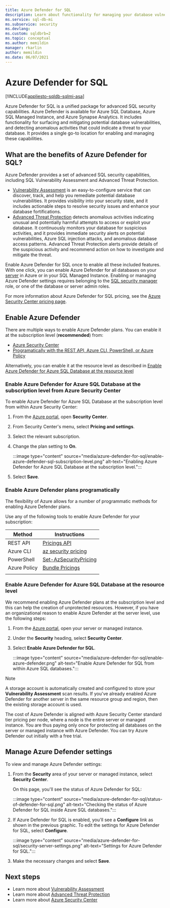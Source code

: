 ```yaml
---
title: Azure Defender for SQL
description: Learn about functionality for managing your database vulnerabilities and detecting anomalous activities that could indicate a threat to your database in Azure SQL Database, Azure SQL Managed Instance, or Azure Synapse.
ms.service: sql-db-mi
ms.subservice: security
ms.devlang: 
ms.custom: sqldbrb=2
ms.topic: conceptual
ms.author: memildin
manager: rkarlin
author: memildin
ms.date: 06/07/2021
---
```

# Azure Defender for SQL

[!INCLUDE[appliesto-sqldb-sqlmi-asa](../includes/appliesto-sqldb-sqlmi-asa.md)]

Azure Defender for SQL is a unified package for advanced SQL security capabilities. Azure Defender is available for Azure SQL Database, Azure SQL Managed Instance, and Azure Synapse Analytics. It includes functionality for surfacing and mitigating potential database vulnerabilities, and detecting anomalous activities that could indicate a threat to your database. It provides a single go-to location for enabling and managing these capabilities.

## What are the benefits of Azure Defender for SQL?

Azure Defender provides a set of advanced SQL security capabilities, including SQL Vulnerability Assessment and Advanced Threat Protection.
- [Vulnerability Assessment](sql-vulnerability-assessment.md) is an easy-to-configure service that can discover, track, and help you remediate potential database vulnerabilities. It provides visibility into your security state, and it includes actionable steps to resolve security issues and enhance your database fortifications.
- [Advanced Threat Protection](threat-detection-overview.md) detects anomalous activities indicating unusual and potentially harmful attempts to access or exploit your database. It continuously monitors your database for suspicious activities, and it provides immediate security alerts on potential vulnerabilities, Azure SQL injection attacks, and anomalous database access patterns. Advanced Threat Protection alerts provide details of the suspicious activity and recommend action on how to investigate and mitigate the threat.

Enable Azure Defender for SQL once to enable all these included features. With one click, you can enable Azure Defender for all databases on your [server](logical-servers.md) in Azure or in your SQL Managed Instance. Enabling or managing Azure Defender settings requires belonging to the [SQL security manager](../../role-based-access-control/built-in-roles.md#sql-security-manager) role, or one of the database or server admin roles.

For more information about Azure Defender for SQL pricing, see the [Azure Security Center pricing page](https://azure.microsoft.com/pricing/details/security-center/).

## Enable Azure Defender 
There are multiple ways to enable Azure Defender plans. You can enable it at the subscription level (**recommended**) from:

- [Azure Security Center](#enable-azure-defender-for-azure-sql-database-at-the-subscription-level-from-azure-security-center)
- [Programatically with the REST API, Azure CLI, PowerShell, or Azure Policy](#enable-azure-defender-plans-programatically)

Alternatively, you can enable it at the resource level as described in [Enable Azure Defender for Azure SQL Database at the resource level](#enable-azure-defender-for-azure-sql-database-at-the-resource-level)

### Enable Azure Defender for Azure SQL Database at the subscription level from Azure Security Center
To enable Azure Defender for Azure SQL Database at the subscription level from within Azure Security Center:

1. From the [Azure portal](https://portal.azure.com), open **Security Center**.
1. From Security Center's menu, select **Pricing and settings**.
1. Select the relevant subscription.
1. Change the plan setting to **On**.

    :::image type="content" source="media/azure-defender-for-sql/enable-azure-defender-sql-subscription-level.png" alt-text="Enabling Azure Defender for Azure SQL Database at the subscription level.":::

1. Select **Save**.


### Enable Azure Defender plans programatically 

The flexibility of Azure allows for a number of programmatic methods for enabling Azure Defender plans. 

Use any of the following tools to enable Azure Defender for your subscription: 

| Method       | Instructions                                                                                                                                       |
|--------------|----------------------------------------------------------------------------------------------------------------------------------------------------|
| REST API     | [Pricings API](/rest/api/securitycenter/pricings)                                                                                                  |
| Azure CLI    | [az security pricing](/cli/azure/security/pricing)                                                                                                 |
| PowerShell   | [Set-AzSecurityPricing](/powershell/module/az.security/set-azsecuritypricing)                                                                      |
| Azure Policy | [Bundle Pricings](https://github.com/Azure/Azure-Security-Center/blob/master/Pricing%20%26%20Settings/ARM%20Templates/Set-ASC-Bundle-Pricing.json) |
|              |                                                                                                                                                    |

### Enable Azure Defender for Azure SQL Database at the resource level

We recommend enabling Azure Defender plans at the subscription level and this can help the creation of unprotected resources. However, if you have an organizational reason to enable Azure Defender at the server level, use the following steps:

1. From the [Azure portal](https://portal.azure.com), open your server or managed instance.
1. Under the **Security** heading, select **Security Center**.
1. Select **Enable Azure Defender for SQL**.

    :::image type="content" source="media/azure-defender-for-sql/enable-azure-defender.png" alt-text="Enable Azure Defender for SQL from within Azure SQL databases.":::

> [!NOTE]
> A storage account is automatically created and configured to store your **Vulnerability Assessment** scan results. If you've already enabled Azure Defender for another server in the same resource group and region, then the existing storage account is used.
>
> The cost of Azure Defender is aligned with Azure Security Center standard tier pricing per node, where a node is the entire server or managed instance. You are thus paying only once for protecting all databases on the server or managed instance with Azure Defender. You can try Azure Defender out initially with a free trial.


## Manage Azure Defender settings

To view and manage Azure Defender settings:

1. From the **Security** area of your server or managed instance, select **Security Center**.

    On this page, you'll see the status of Azure Defender for SQL:

    :::image type="content" source="media/azure-defender-for-sql/status-of-defender-for-sql.png" alt-text="Checking the status of Azure Defender for SQL inside Azure SQL databases.":::

1. If Azure Defender for SQL is enabled, you'll see a **Configure** link as shown in the previous graphic. To edit the settings for Azure Defender for SQL, select **Configure**.

    :::image type="content" source="media/azure-defender-for-sql/security-server-settings.png" alt-text="Settings for Azure Defender for SQL.":::

1. Make the necessary changes and select **Save**.


## Next steps

- Learn more about [Vulnerability Assessment](sql-vulnerability-assessment.md)
- Learn more about [Advanced Threat Protection](threat-detection-configure.md)
- Learn more about [Azure Security Center](../../security-center/security-center-introduction.md)
